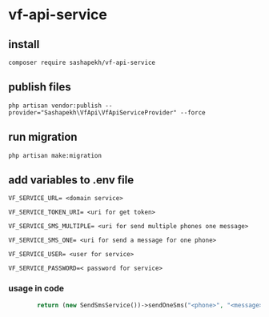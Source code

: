 # vf-api-service

## install
```composer require sashapekh/vf-api-service```

## publish files
```php artisan vendor:publish --provider="Sashapekh\VfApi\VfApiServiceProvider" --force```
## run migration
```php artisan make:migration```

## add variables to .env file

```VF_SERVICE_URL= <domain service>``` 

```VF_SERVICE_TOKEN_URI= <uri for get token>```

```VF_SERVICE_SMS_MULTIPLE= <uri for send multiple phones one message>```

```VF_SERVICE_SMS_ONE= <uri for send a message for one phone>```

```VF_SERVICE_USER= <user for service>```

```VF_SERVICE_PASSWORD=< password for service>```

### usage in code
```php 
        return (new SendSmsService())->sendOneSms("<phone>", "<message>");
```
